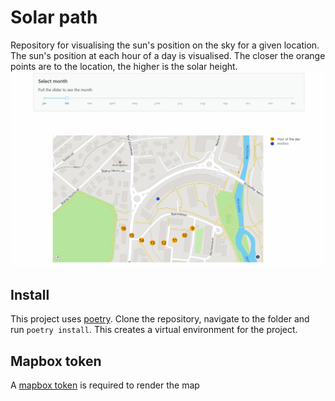 # Solar path
Repository for visualising the sun's position on the sky for a given location.
The sun's position at each hour of a day is visualised. The closer the orange
points are to the location, the higher is the solar height.
![demo](demo.gif)
## Install
This project uses [poetry](https://python-poetry.org/).
Clone the repository, navigate to the folder and run `poetry install`.
This creates a virtual environment for the project.

## Mapbox token
A [mapbox token](https://docs.mapbox.com/api/accounts/tokens/) is required to render the map
